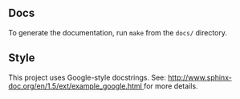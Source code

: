 ## Docs
To generate the documentation, run `make` from the `docs/` directory.

## Style
This project uses Google-style docstrings. See:
[http://www.sphinx-doc.org/en/1.5/ext/example_google.html
](https://www.sphinx-doc.org/en/master/usage/extensions/example_google.html)for more details.
